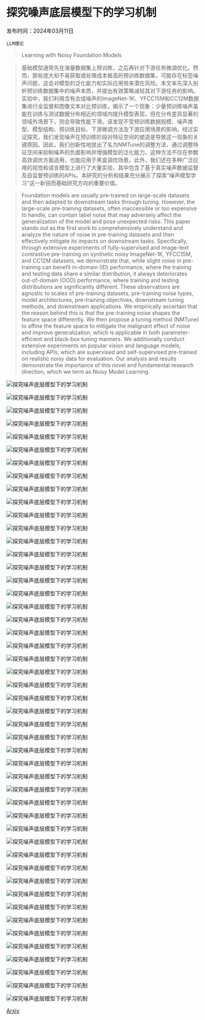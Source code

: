 # 探究噪声底层模型下的学习机制

发布时间：2024年03月11日

`LLM理论`

> Learning with Noisy Foundation Models

> 基础模型通常先在海量数据集上预训练，之后再针对下游任务微调优化。然而，那些庞大却不易获取或处理成本极高的预训练数据集，可能存在标签噪声问题，这会对模型的泛化能力和实际应用带来潜在风险。本文率先深入剖析预训练数据集中的噪声本质，并提出有效策略减轻其对下游任务的影响。实验中，我们利用含有合成噪声的ImageNet-1K、YFCC15M和CC12M数据集进行全监督和图像文本对比预训练，揭示了一个现象：少量预训练噪声虽能在训练与测试数据分布相近的领域内提升模型表现，但在分布差异显著的领域外场景下，则会导致性能下滑。该发现不受预训练数据规模、噪声类型、模型结构、预训练目标、下游微调方法及下游应用场景的影响。经过实证探究，我们发现噪声在预训练阶段对特征空间的塑造是导致这一现象的关键原因。因此，我们创新性地提出了名为NMTune的调整方法，通过调整特征空间来抑制噪声的负面影响并增强模型的泛化能力，这种方法不仅在参数高效调优方面适用，也能应用于黑盒调优场景。此外，我们还在多种广泛应用的视觉和语言模型上进行了大量实验，其中包含了基于真实噪声数据监督及自监督预训练的APIs。本研究的分析和结果充分展示了探索“噪声模型学习”这一新锐而基础研究方向的重要价值。

> Foundation models are usually pre-trained on large-scale datasets and then adapted to downstream tasks through tuning. However, the large-scale pre-training datasets, often inaccessible or too expensive to handle, can contain label noise that may adversely affect the generalization of the model and pose unexpected risks. This paper stands out as the first work to comprehensively understand and analyze the nature of noise in pre-training datasets and then effectively mitigate its impacts on downstream tasks. Specifically, through extensive experiments of fully-supervised and image-text contrastive pre-training on synthetic noisy ImageNet-1K, YFCC15M, and CC12M datasets, we demonstrate that, while slight noise in pre-training can benefit in-domain (ID) performance, where the training and testing data share a similar distribution, it always deteriorates out-of-domain (OOD) performance, where training and testing distributions are significantly different. These observations are agnostic to scales of pre-training datasets, pre-training noise types, model architectures, pre-training objectives, downstream tuning methods, and downstream applications. We empirically ascertain that the reason behind this is that the pre-training noise shapes the feature space differently. We then propose a tuning method (NMTune) to affine the feature space to mitigate the malignant effect of noise and improve generalization, which is applicable in both parameter-efficient and black-box tuning manners. We additionally conduct extensive experiments on popular vision and language models, including APIs, which are supervised and self-supervised pre-trained on realistic noisy data for evaluation. Our analysis and results demonstrate the importance of this novel and fundamental research direction, which we term as Noisy Model Learning.

![探究噪声底层模型下的学习机制](../../../paper_images/2403.06869/x1.png)

![探究噪声底层模型下的学习机制](../../../paper_images/2403.06869/x2.png)

![探究噪声底层模型下的学习机制](../../../paper_images/2403.06869/x3.png)

![探究噪声底层模型下的学习机制](../../../paper_images/2403.06869/x4.png)

![探究噪声底层模型下的学习机制](../../../paper_images/2403.06869/x5.png)

![探究噪声底层模型下的学习机制](../../../paper_images/2403.06869/x6.png)

![探究噪声底层模型下的学习机制](../../../paper_images/2403.06869/x7.png)

![探究噪声底层模型下的学习机制](../../../paper_images/2403.06869/x8.png)

![探究噪声底层模型下的学习机制](../../../paper_images/2403.06869/x9.png)

![探究噪声底层模型下的学习机制](../../../paper_images/2403.06869/x10.png)

![探究噪声底层模型下的学习机制](../../../paper_images/2403.06869/x11.png)

![探究噪声底层模型下的学习机制](../../../paper_images/2403.06869/x12.png)

![探究噪声底层模型下的学习机制](../../../paper_images/2403.06869/x13.png)

![探究噪声底层模型下的学习机制](../../../paper_images/2403.06869/x14.png)

![探究噪声底层模型下的学习机制](../../../paper_images/2403.06869/x15.png)

![探究噪声底层模型下的学习机制](../../../paper_images/2403.06869/x16.png)

![探究噪声底层模型下的学习机制](../../../paper_images/2403.06869/x17.png)

![探究噪声底层模型下的学习机制](../../../paper_images/2403.06869/x18.png)

![探究噪声底层模型下的学习机制](../../../paper_images/2403.06869/x19.png)

![探究噪声底层模型下的学习机制](../../../paper_images/2403.06869/x20.png)

![探究噪声底层模型下的学习机制](../../../paper_images/2403.06869/x21.png)

![探究噪声底层模型下的学习机制](../../../paper_images/2403.06869/x22.png)

![探究噪声底层模型下的学习机制](../../../paper_images/2403.06869/x23.png)

![探究噪声底层模型下的学习机制](../../../paper_images/2403.06869/x24.png)

![探究噪声底层模型下的学习机制](../../../paper_images/2403.06869/x25.png)

![探究噪声底层模型下的学习机制](../../../paper_images/2403.06869/x26.png)

![探究噪声底层模型下的学习机制](../../../paper_images/2403.06869/x27.png)

![探究噪声底层模型下的学习机制](../../../paper_images/2403.06869/x28.png)

![探究噪声底层模型下的学习机制](../../../paper_images/2403.06869/x29.png)

![探究噪声底层模型下的学习机制](../../../paper_images/2403.06869/x30.png)

![探究噪声底层模型下的学习机制](../../../paper_images/2403.06869/x31.png)

![探究噪声底层模型下的学习机制](../../../paper_images/2403.06869/x32.png)

![探究噪声底层模型下的学习机制](../../../paper_images/2403.06869/x33.png)

![探究噪声底层模型下的学习机制](../../../paper_images/2403.06869/x34.png)

![探究噪声底层模型下的学习机制](../../../paper_images/2403.06869/x35.png)

![探究噪声底层模型下的学习机制](../../../paper_images/2403.06869/x36.png)

![探究噪声底层模型下的学习机制](../../../paper_images/2403.06869/x37.png)

![探究噪声底层模型下的学习机制](../../../paper_images/2403.06869/x38.png)

![探究噪声底层模型下的学习机制](../../../paper_images/2403.06869/x39.png)

![探究噪声底层模型下的学习机制](../../../paper_images/2403.06869/x40.png)

![探究噪声底层模型下的学习机制](../../../paper_images/2403.06869/x41.png)

![探究噪声底层模型下的学习机制](../../../paper_images/2403.06869/x42.png)

![探究噪声底层模型下的学习机制](../../../paper_images/2403.06869/x43.png)

![探究噪声底层模型下的学习机制](../../../paper_images/2403.06869/x44.png)

![探究噪声底层模型下的学习机制](../../../paper_images/2403.06869/x45.png)

![探究噪声底层模型下的学习机制](../../../paper_images/2403.06869/x46.png)

![探究噪声底层模型下的学习机制](../../../paper_images/2403.06869/x47.png)

![探究噪声底层模型下的学习机制](../../../paper_images/2403.06869/x48.png)

[Arxiv](https://arxiv.org/abs/2403.06869)